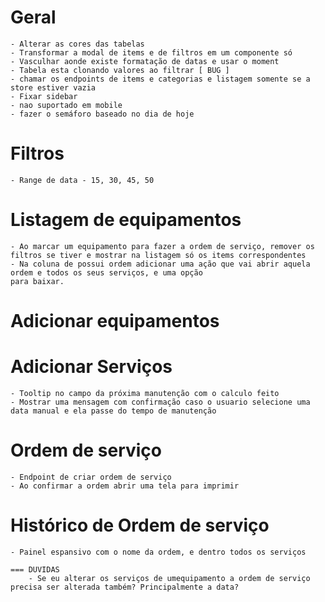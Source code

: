 # Geral
    - Alterar as cores das tabelas
    - Transformar a modal de items e de filtros em um componente só
    - Vasculhar aonde existe formatação de datas e usar o moment
    - Tabela esta clonando valores ao filtrar [ BUG ]
    - chamar os endpoints de items e categorias e listagem somente se a store estiver vazia
    - Fixar sidebar
    - nao suportado em mobile
    - fazer o semáforo baseado no dia de hoje

# Filtros
    - Range de data - 15, 30, 45, 50
    
# Listagem de equipamentos
    - Ao marcar um equipamento para fazer a ordem de serviço, remover os filtros se tiver e mostrar na listagem só os items correspondentes
    - Na coluna de possui ordem adicionar uma ação que vai abrir aquela ordem e todos os seus serviços, e uma opção
    para baixar.

# Adicionar equipamentos


# Adicionar Serviços
    - Tooltip no campo da próxima manutenção com o calculo feito
    - Mostrar uma mensagem com confirmação caso o usuario selecione uma data manual e ela passe do tempo de manutenção

# Ordem de serviço
    - Endpoint de criar ordem de serviço
    - Ao confirmar a ordem abrir uma tela para imprimir 

# Histórico de Ordem de serviço
    - Painel espansivo com o nome da ordem, e dentro todos os serviços

    === DUVIDAS
        - Se eu alterar os serviços de umequipamento a ordem de serviço precisa ser alterada também? Principalmente a data? 